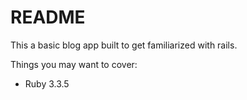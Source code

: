 # README

This a basic blog app built to get familiarized with rails.

Things you may want to cover:

* Ruby 3.3.5 

